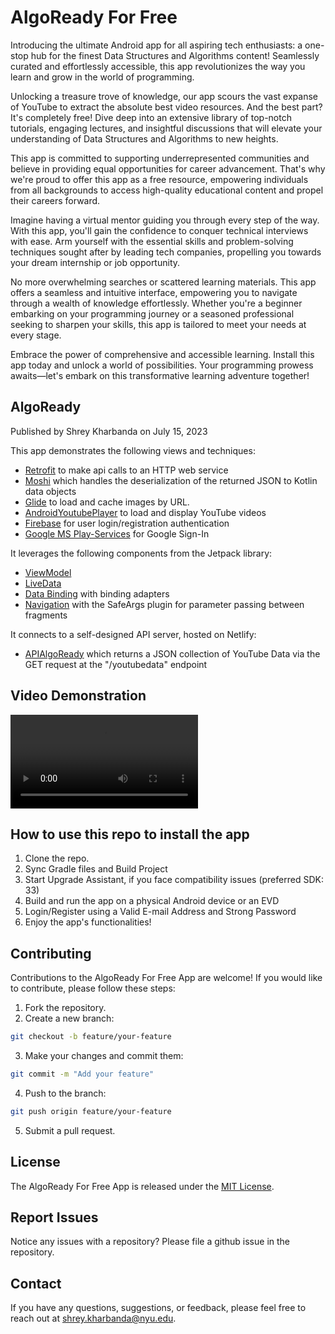 # AlgoReady For Free

Introducing the ultimate Android app for all aspiring tech enthusiasts: a one-stop hub for the finest Data Structures and Algorithms content! Seamlessly curated and effortlessly accessible, this app revolutionizes the way you learn and grow in the world of programming.

Unlocking a treasure trove of knowledge, our app scours the vast expanse of YouTube to extract the absolute best video resources. And the best part? It's completely free! Dive deep into an extensive library of top-notch tutorials, engaging lectures, and insightful discussions that will elevate your understanding of Data Structures and Algorithms to new heights.

This app is committed to supporting underrepresented communities and believe in providing equal opportunities for career advancement. That's why we're proud to offer this app as a free resource, empowering individuals from all backgrounds to access high-quality educational content and propel their careers forward.

Imagine having a virtual mentor guiding you through every step of the way. With this app, you'll gain the confidence to conquer technical interviews with ease. Arm yourself with the essential skills and problem-solving techniques sought after by leading tech companies, propelling you towards your dream internship or job opportunity.

No more overwhelming searches or scattered learning materials. This app offers a seamless and intuitive interface, empowering you to navigate through a wealth of knowledge effortlessly. Whether you're a beginner embarking on your programming journey or a seasoned professional seeking to sharpen your skills, this app is tailored to meet your needs at every stage.

Embrace the power of comprehensive and accessible learning. Install this app today and unlock a world of possibilities. Your programming prowess awaits—let's embark on this transformative learning adventure together!

## AlgoReady
Published by Shrey Kharbanda on July 15, 2023

This app demonstrates the following views and techniques:

* [Retrofit](https://square.github.io/retrofit/) to make api calls to an HTTP web service
* [Moshi](https://github.com/square/moshi) which handles the deserialization of the returned JSON to Kotlin data objects
* [Glide](https://bumptech.github.io/glide/) to load and cache images by URL.
* [AndroidYoutubePlayer](https://github.com/PierfrancescoSoffritti/android-youtube-player) to load and display YouTube videos
* [Firebase](https://firebase.google.com/) for user login/registration authentication
* [Google MS Play-Services](https://developers.google.com/android/guides/client-auth) for Google Sign-In

It leverages the following components from the Jetpack library:

* [ViewModel](https://developer.android.com/topic/libraries/architecture/viewmodel)
* [LiveData](https://developer.android.com/topic/libraries/architecture/livedata)
* [Data Binding](https://developer.android.com/topic/libraries/data-binding/) with binding adapters
* [Navigation](https://developer.android.com/topic/libraries/architecture/navigation/) with the SafeArgs plugin for parameter passing between fragments

It connects to a self-designed API server, hosted on Netlify:

* [APIAlgoReady](https://github.com/shreykharbanda31/APIAlgoReady) which returns a JSON collection of YouTube Data via the GET request at the "/youtubedata" endpoint

## Video Demonstration

![VideoDemo](videos/AlgoReadyVideoDemo.mp4)

## How to use this repo to install the app

1. Clone the repo.
2. Sync Gradle files and Build Project
3. Start Upgrade Assistant, if you face compatibility issues (preferred SDK: 33)
4. Build and run the app on a physical Android device or an EVD
5. Login/Register using a Valid E-mail Address and Strong Password
6. Enjoy the app's functionalities!

## Contributing
Contributions to the AlgoReady For Free App are welcome! If you would like to contribute, please follow these steps:

1. Fork the repository.
2. Create a new branch:
```bash
git checkout -b feature/your-feature
```
3. Make your changes and commit them: 
```bash
git commit -m "Add your feature"
```
4. Push to the branch: 
```bash
git push origin feature/your-feature
```
5. Submit a pull request.

## License
The AlgoReady For Free App is released under the [MIT License](https://opensource.org/licenses/MIT).

## Report Issues
Notice any issues with a repository? Please file a github issue in the repository.

## Contact
If you have any questions, suggestions, or feedback, please feel free to reach out at [shrey.kharbanda@nyu.edu](mailto:shrey.kharbanda@nyu.edu).